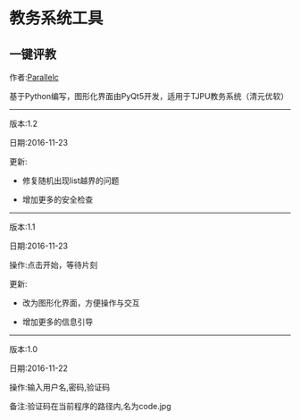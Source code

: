 # 教务系统工具
## 一键评教

作者:[Parallelc](http://www.parallelc.cn)

基于Python编写，图形化界面由PyQt5开发，适用于TJPU教务系统（清元优软）

------

版本:1.2

日期:2016-11-23

更新:

- 修复随机出现list越界的问题

- 增加更多的安全检查

------

版本:1.1

日期:2016-11-23

操作:点击开始，等待片刻

更新:

- 改为图形化界面，方便操作与交互

- 增加更多的信息引导

------

版本:1.0

日期:2016-11-22

操作:输入用户名,密码,验证码

备注:验证码在当前程序的路径内,名为code.jpg
